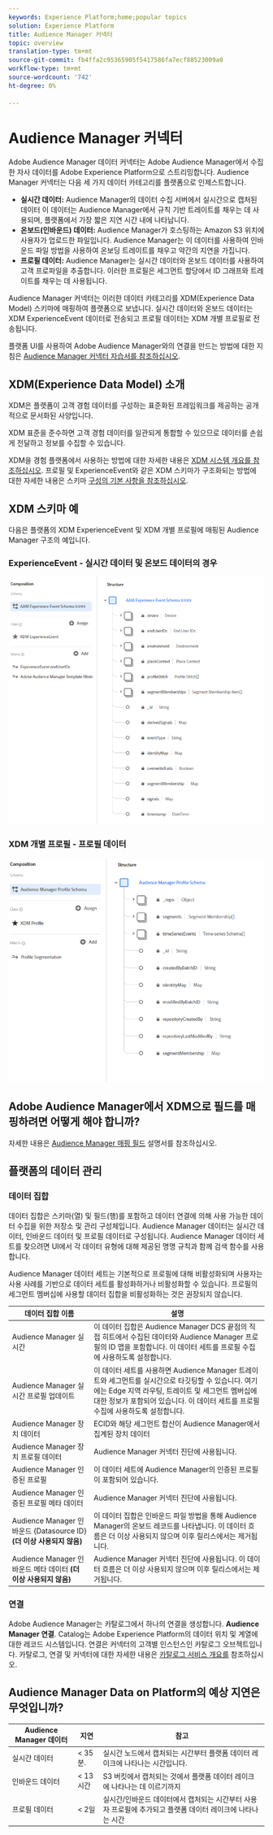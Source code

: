 ```yaml
---
keywords: Experience Platform;home;popular topics
solution: Experience Platform
title: Audience Manager 커넥터
topic: overview
translation-type: tm+mt
source-git-commit: fb4ffa2c95365905f5417586fa7ecf88523009a0
workflow-type: tm+mt
source-wordcount: '742'
ht-degree: 0%

---
```



# Audience Manager 커넥터

Adobe Audience Manager 데이터 커넥터는 Adobe Audience Manager에서 수집한 자사 데이터를 Adobe Experience Platform으로 스트리밍합니다. Audience Manager 커넥터는 다음 세 가지 데이터 카테고리를 플랫폼으로 인제스트합니다.

- **실시간 데이터:** Audience Manager의 데이터 수집 서버에서 실시간으로 캡처된 데이터 이 데이터는 Audience Manager에서 규칙 기반 트레이트를 채우는 데 사용되며, 플랫폼에서 가장 짧은 지연 시간 내에 나타납니다.
- **온보드(인바운드) 데이터:** Audience Manager가 호스팅하는 Amazon S3 위치에 사용자가 업로드한 파일입니다. Audience Manager는 이 데이터를 사용하여 인바운드 파일 방법을 사용하여 온보딩 트레이트를 채우고 약간의 지연을 가집니다.
- **프로필 데이터:** Audience Manager는 실시간 데이터와 온보드 데이터를 사용하여 고객 프로파일을 추출합니다. 이러한 프로필은 세그먼트 할당에서 ID 그래프와 트레이트를 채우는 데 사용됩니다.

Audience Manager 커넥터는 이러한 데이터 카테고리를 XDM(Experience Data Model) 스키마에 매핑하여 플랫폼으로 보냅니다. 실시간 데이터와 온보드 데이터는 XDM ExperienceEvent 데이터로 전송되고 프로필 데이터는 XDM 개별 프로필로 전송됩니다.

플랫폼 UI를 사용하여 Adobe Audience Manager와의 연결을 만드는 방법에 대한 지침은 [Audience Manager 커넥터 자습서를 참조하십시오](../../tutorials/ui/create/adobe-applications/audience-manager.md).

## XDM(Experience Data Model) 소개

XDM은 플랫폼이 고객 경험 데이터를 구성하는 표준화된 프레임워크를 제공하는 공개적으로 문서화된 사양입니다.

XDM 표준을 준수하면 고객 경험 데이터를 일관되게 통합할 수 있으므로 데이터를 손쉽게 전달하고 정보를 수집할 수 있습니다.

XDM을 경험 플랫폼에서 사용하는 방법에 대한 자세한 내용은 [XDM 시스템 개요를 참조하십시오](../../../xdm/home.md). 프로필 및 ExperienceEvent와 같은 XDM 스키마가 구조화되는 방법에 대한 자세한 내용은 스키마 [구성의 기본 사항을 참조하십시오](../../../xdm/schema/composition.md).

## XDM 스키마 예

다음은 플랫폼의 XDM ExperienceEvent 및 XDM 개별 프로필에 매핑된 Audience Manager 구조의 예입니다.

### ExperienceEvent - 실시간 데이터 및 온보드 데이터의 경우

![](images/aam-experience-events-for-dcs-and-onboarding-data.png)

### XDM 개별 프로필 - 프로필 데이터

![](images/aam-profile-xdm-for-profile-data.png)

## Adobe Audience Manager에서 XDM으로 필드를 매핑하려면 어떻게 해야 합니까?

자세한 내용은 [Audience Manager 매핑 필드](./mapping/audience-manager.md) 설명서를 참조하십시오.

## 플랫폼의 데이터 관리

### 데이터 집합

데이터 집합은 스키마(열) 및 필드(행)를 포함하고 데이터 연결에 의해 사용 가능한 데이터 수집을 위한 저장소 및 관리 구성체입니다. Audience Manager 데이터는 실시간 데이터, 인바운드 데이터 및 프로필 데이터로 구성됩니다. Audience Manager 데이터 세트를 찾으려면 UI에서 각 데이터 유형에 대해 제공된 명명 규칙과 함께 검색 함수를 사용합니다.

Audience Manager 데이터 세트는 기본적으로 프로필에 대해 비활성화되며 사용자는 사용 사례를 기반으로 데이터 세트를 활성화하거나 비활성화할 수 있습니다. 프로필의 세그먼트 멤버십에 사용할 데이터 집합을 비활성화하는 것은 권장되지 않습니다.

| 데이터 집합 이름 | 설명 |
| ------------ | ----------- |
| Audience Manager 실시간 | 이 데이터 집합은 Audience Manager DCS 끝점의 직접 히트에서 수집된 데이터와 Audience Manager 프로필의 ID 맵을 포함합니다. 이 데이터 세트를 프로필 수집에 사용하도록 설정합니다. |
| Audience Manager 실시간 프로필 업데이트 | 이 데이터 세트를 사용하면 Audience Manager 트레이트와 세그먼트를 실시간으로 타깃팅할 수 있습니다. 여기에는 Edge 지역 라우팅, 트레이트 및 세그먼트 멤버십에 대한 정보가 포함되어 있습니다. 이 데이터 세트를 프로필 수집에 사용하도록 설정합니다. |
| Audience Manager 장치 데이터 | ECID와 해당 세그먼트 합산이 Audience Manager에서 집계된 장치 데이터 |
| Audience Manager 장치 프로필 데이터 | Audience Manager 커넥터 진단에 사용됩니다. |
| Audience Manager 인증된 프로필 | 이 데이터 세트에 Audience Manager의 인증된 프로필이 포함되어 있습니다. |
| Audience Manager 인증된 프로필 메타 데이터 | Audience Manager 커넥터 진단에 사용됩니다. |
| Audience Manager 인바운드 {Datasource ID} **(더 이상 사용되지 않음)** | 이 데이터 집합은 인바운드 파일 방법을 통해 Audience Manager의 온보드 레코드를 나타냅니다. 이 데이터 흐름은 더 이상 사용되지 않으며 이후 릴리스에서는 제거됩니다. |
| Audience Manager 인바운드 메타 데이터 **(더 이상 사용되지 않음)** | Audience Manager 커넥터 진단에 사용됩니다. 이 데이터 흐름은 더 이상 사용되지 않으며 이후 릴리스에서는 제거됩니다. |

### 연결

Adobe Audience Manager는 카탈로그에서 하나의 연결을 생성합니다. **Audience Manager 연결**. Catalog는 Adobe Experience Platform의 데이터 위치 및 계열에 대한 레코드 시스템입니다. 연결은 커넥터의 고객별 인스턴스인 카탈로그 오브젝트입니다. 카탈로그, 연결 및 커넥터에 대한 자세한 내용은 [카탈로그 서비스 개요를](../../../catalog/home.md) 참조하십시오.

## Audience Manager Data on Platform의 예상 지연은 무엇입니까?

| Audience Manager 데이터 | 지연 | 참고 |
| --- | --- | --- |
| 실시간 데이터 | &lt; 35분. | 실시간 노드에서 캡처되는 시간부터 플랫폼 데이터 레이크에 나타나는 시간입니다. |
| 인바운드 데이터 | &lt; 13시간 | S3 버킷에서 캡처되는 것에서 플랫폼 데이터 레이크에 나타나는 데 이르기까지 |
| 프로필 데이터 | &lt; 2일 | 실시간/인바운드 데이터에서 캡처되는 시간부터 사용자 프로필에 추가되고 플랫폼 데이터 레이크에 나타나는 시간 |